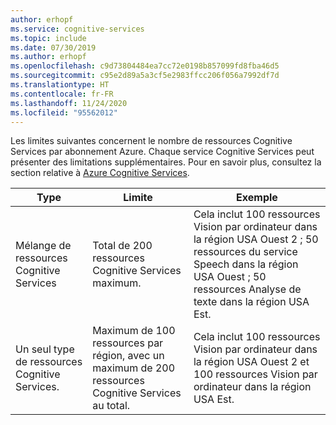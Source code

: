 ```yaml
---
author: erhopf
ms.service: cognitive-services
ms.topic: include
ms.date: 07/30/2019
ms.author: erhopf
ms.openlocfilehash: c9d73804484ea7cc72e0198b857099fd8fba46d5
ms.sourcegitcommit: c95e2d89a5a3cf5e2983ffcc206f056a7992df7d
ms.translationtype: HT
ms.contentlocale: fr-FR
ms.lasthandoff: 11/24/2020
ms.locfileid: "95562012"
---
```

Les limites suivantes concernent le nombre de ressources Cognitive Services par abonnement Azure. Chaque service Cognitive Services peut présenter des limitations supplémentaires. Pour en savoir plus, consultez la section relative à [Azure Cognitive Services](../articles/cognitive-services/index.yml).

| Type | Limite | Exemple |
|------|-------|---------|
| Mélange de ressources Cognitive Services | Total de 200 ressources Cognitive Services maximum. | Cela inclut 100 ressources Vision par ordinateur dans la région USA Ouest 2 ; 50 ressources du service Speech dans la région USA Ouest ; 50 ressources Analyse de texte dans la région USA Est. |
| Un seul type de ressources Cognitive Services. | Maximum de 100 ressources par région, avec un maximum de 200 ressources Cognitive Services au total. | Cela inclut 100 ressources Vision par ordinateur dans la région USA Ouest 2 et 100 ressources Vision par ordinateur dans la région USA Est. |